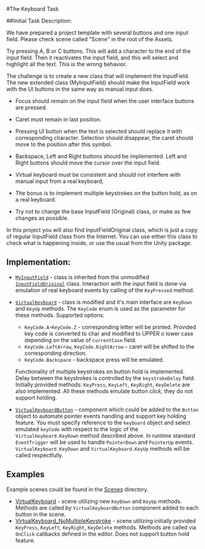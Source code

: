 ﻿#The Keyboard Task

##Initial Task Description:

We have prepared a project template with several buttons and one input field.
Please check scene called "Scene" in the root of the Assets.

Try pressing A, B or C buttons. This will add a character to the end of the input field.
Then it reactivates the input field, and this will select and highlight all the text.
This is the wrong behavior.

The challenge is to create a new class that will implement the InputField.
The new extended class (MyInputField) should make the InputField work with the UI buttons in the same way as manual input does.

* Focus should remain on the input field when the user interface buttons are pressed.
* Caret must remain in last position.
* Pressing UI button when the text is selected should replace it with corresponding character.
  Selection should disappear, the caret should move to the position after this symbol.
* Backspace, Left and Right buttons should be implemented. Left and Right buttons should move the cursor over the input field.
* Virtual keyboard must be consistent and should not interfere with manual input from a real keyboard,
* The bonus is to implement multiple keystrokes on the button hold, as on a real keyboard.

* Try not to change the base InputField (Original) class, or make as few changes as possible.

In this project you will also find InputFieldOriginal class, which is just a copy of regular InputField class from the Internet.
You can use either this class to check what is happening inside, or use the usual from the Unity package.

## Implementation:

* [`MyInputField`](Assets/InfoMediji/Scripts/InputField/MyInputField.cs) - class is inherited from the unmodified [`InputFieldOriginal`](Assets/InfoMediji/Scripts/InputField/InputFieldOriginal.cs) class.
  Interaction with the input field is done via emulation of real keyboard events by calling of the `KeyPressed` method.
* [`VirtualKeyboard`](Assets/InfoMediji/Scripts/InputField/VirtualKeyboard.cs) - class is modified and it's main interface are `KeyDown` and `KeyUp` methods.
  The `KeyCode` enum is used as the parameter for these methods. Supported options:
  * `KeyCode.A`-`KeyCode.Z` - corresponding letter will be printed. 
    Provided key code is converted to char and modified to UPPER o lower case depending on the value of `currentCase` field.
  * `KeyCode.LeftArrow`, `KeyCode.RightArrow` - caret will be shifted to the corresponding direction.
  * `KeyCode.Backspace` - backspace press will be emulated.
  
  Functionality of multiple keystrokes on button hold is implemented. Delay between the keystrokes is controlled by the `keystrokeDelay` field. 
  Initially provided methods: `KeyPress`, `KeyLeft`, `KeyRight`, `KeyDelete` are also implemented. All these methods emulate button _click_, they do not support holding.
* [`VirtualKeyboardButton`](Assets/InfoMediji/Scripts/InputField/VirtualKeyboardButton.cs) - component which could be added to the `Button` object to automate pointer events handling and support key holding feature.
  You must specify reference to the `keyboard` object and select emulated `keyCode` with respect to the logic of the `VirtualKeyboard.KeyDown` method described above.
  In runtime standard `EventTrigger` will be used to handle `PointerDown` and `PointerUp` events. `VirtualKeyboard.KeyDown` and `VirtualKeyboard.KeyUp` methods will be called respectfully.
  
## Examples

Example scenes could be found in the [Scenes](Assets/InfoMediji/Scenes) directory.
* [VirtualKeyboard](Assets/InfoMediji/Scenes/VirtualKeyboard.unity) - scene utilizing new `KeyDown` and `KeyUp` methods. Methods are called by `VirtualKeyboardButton` component added to each button in the scene.
* [VirtualKeyboard_NoMultipleKeystroke](Assets/InfoMediji/Scenes/VirtualKeyboard_NoMultipleKeystroke.unity) - scene utilizing initially provided `KeyPress`, `KeyLeft`, `KeyRight`, `KeyDelete` methods. Methods are called via `OnClick` callbacks defined in the editor. Does not support button hold feature.
